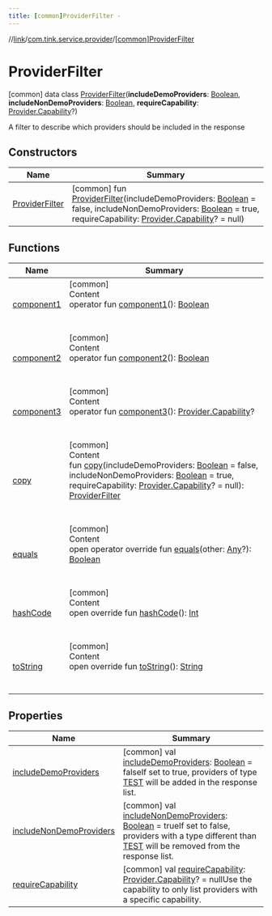 ```yaml
---
title: [common]ProviderFilter -
---
```

//[link](../../index.md)/[com.tink.service.provider](../index.md)/[[common]ProviderFilter](index.md)



# ProviderFilter  
 [common] data class [ProviderFilter](index.md)(**includeDemoProviders**: [Boolean](https://kotlinlang.org/api/latest/jvm/stdlib/kotlin/-boolean/index.html), **includeNonDemoProviders**: [Boolean](https://kotlinlang.org/api/latest/jvm/stdlib/kotlin/-boolean/index.html), **requireCapability**: [Provider.Capability](../../com.tink.model.provider/[common]-provider/-capability/index.md)?)

A filter to describe which providers should be included in the response

   


## Constructors  
  
|  Name|  Summary| 
|---|---|
| <a name="com.tink.service.provider/ProviderFilter/ProviderFilter/#kotlin.Boolean#kotlin.Boolean#com.tink.model.provider.Provider.Capability?/PointingToDeclaration/"></a>[ProviderFilter](-provider-filter.md)| <a name="com.tink.service.provider/ProviderFilter/ProviderFilter/#kotlin.Boolean#kotlin.Boolean#com.tink.model.provider.Provider.Capability?/PointingToDeclaration/"></a> [common] fun [ProviderFilter](-provider-filter.md)(includeDemoProviders: [Boolean](https://kotlinlang.org/api/latest/jvm/stdlib/kotlin/-boolean/index.html) = false, includeNonDemoProviders: [Boolean](https://kotlinlang.org/api/latest/jvm/stdlib/kotlin/-boolean/index.html) = true, requireCapability: [Provider.Capability](../../com.tink.model.provider/[common]-provider/-capability/index.md)? = null)   <br>


## Functions  
  
|  Name|  Summary| 
|---|---|
| <a name="com.tink.service.provider/ProviderFilter/component1/#/PointingToDeclaration/"></a>[component1](component1.md)| <a name="com.tink.service.provider/ProviderFilter/component1/#/PointingToDeclaration/"></a>[common]  <br>Content  <br>operator fun [component1](component1.md)(): [Boolean](https://kotlinlang.org/api/latest/jvm/stdlib/kotlin/-boolean/index.html)  <br><br><br>
| <a name="com.tink.service.provider/ProviderFilter/component2/#/PointingToDeclaration/"></a>[component2](component2.md)| <a name="com.tink.service.provider/ProviderFilter/component2/#/PointingToDeclaration/"></a>[common]  <br>Content  <br>operator fun [component2](component2.md)(): [Boolean](https://kotlinlang.org/api/latest/jvm/stdlib/kotlin/-boolean/index.html)  <br><br><br>
| <a name="com.tink.service.provider/ProviderFilter/component3/#/PointingToDeclaration/"></a>[component3](component3.md)| <a name="com.tink.service.provider/ProviderFilter/component3/#/PointingToDeclaration/"></a>[common]  <br>Content  <br>operator fun [component3](component3.md)(): [Provider.Capability](../../com.tink.model.provider/[common]-provider/-capability/index.md)?  <br><br><br>
| <a name="com.tink.service.provider/ProviderFilter/copy/#kotlin.Boolean#kotlin.Boolean#com.tink.model.provider.Provider.Capability?/PointingToDeclaration/"></a>[copy](copy.md)| <a name="com.tink.service.provider/ProviderFilter/copy/#kotlin.Boolean#kotlin.Boolean#com.tink.model.provider.Provider.Capability?/PointingToDeclaration/"></a>[common]  <br>Content  <br>fun [copy](copy.md)(includeDemoProviders: [Boolean](https://kotlinlang.org/api/latest/jvm/stdlib/kotlin/-boolean/index.html) = false, includeNonDemoProviders: [Boolean](https://kotlinlang.org/api/latest/jvm/stdlib/kotlin/-boolean/index.html) = true, requireCapability: [Provider.Capability](../../com.tink.model.provider/[common]-provider/-capability/index.md)? = null): [ProviderFilter](index.md)  <br><br><br>
| <a name="kotlin/Any/equals/#kotlin.Any?/PointingToDeclaration/"></a>[equals](../../com.tink.service.user/[common]-user-profile-service-impl/index.md#%5Bkotlin%2FAny%2Fequals%2F%23kotlin.Any%3F%2FPointingToDeclaration%2F%5D%2FFunctions%2F1647702525)| <a name="kotlin/Any/equals/#kotlin.Any?/PointingToDeclaration/"></a>[common]  <br>Content  <br>open operator override fun [equals](../../com.tink.service.user/[common]-user-profile-service-impl/index.md#%5Bkotlin%2FAny%2Fequals%2F%23kotlin.Any%3F%2FPointingToDeclaration%2F%5D%2FFunctions%2F1647702525)(other: [Any](https://kotlinlang.org/api/latest/jvm/stdlib/kotlin/-any/index.html)?): [Boolean](https://kotlinlang.org/api/latest/jvm/stdlib/kotlin/-boolean/index.html)  <br><br><br>
| <a name="kotlin/Any/hashCode/#/PointingToDeclaration/"></a>[hashCode](../../com.tink.service.user/[common]-user-profile-service-impl/index.md#%5Bkotlin%2FAny%2FhashCode%2F%23%2FPointingToDeclaration%2F%5D%2FFunctions%2F1647702525)| <a name="kotlin/Any/hashCode/#/PointingToDeclaration/"></a>[common]  <br>Content  <br>open override fun [hashCode](../../com.tink.service.user/[common]-user-profile-service-impl/index.md#%5Bkotlin%2FAny%2FhashCode%2F%23%2FPointingToDeclaration%2F%5D%2FFunctions%2F1647702525)(): [Int](https://kotlinlang.org/api/latest/jvm/stdlib/kotlin/-int/index.html)  <br><br><br>
| <a name="kotlin/Any/toString/#/PointingToDeclaration/"></a>[toString](../../com.tink.service.user/[common]-user-profile-service-impl/index.md#%5Bkotlin%2FAny%2FtoString%2F%23%2FPointingToDeclaration%2F%5D%2FFunctions%2F1647702525)| <a name="kotlin/Any/toString/#/PointingToDeclaration/"></a>[common]  <br>Content  <br>open override fun [toString](../../com.tink.service.user/[common]-user-profile-service-impl/index.md#%5Bkotlin%2FAny%2FtoString%2F%23%2FPointingToDeclaration%2F%5D%2FFunctions%2F1647702525)(): [String](https://kotlinlang.org/api/latest/jvm/stdlib/kotlin/-string/index.html)  <br><br><br>


## Properties  
  
|  Name|  Summary| 
|---|---|
| <a name="com.tink.service.provider/ProviderFilter/includeDemoProviders/#/PointingToDeclaration/"></a>[includeDemoProviders](include-demo-providers.md)| <a name="com.tink.service.provider/ProviderFilter/includeDemoProviders/#/PointingToDeclaration/"></a> [common] val [includeDemoProviders](include-demo-providers.md): [Boolean](https://kotlinlang.org/api/latest/jvm/stdlib/kotlin/-boolean/index.html) = falseIf set to true, providers of type [TEST](../../com.tink.model.provider/[common]-provider/-type/-t-e-s-t/index.md) will be added in the response list.   <br>
| <a name="com.tink.service.provider/ProviderFilter/includeNonDemoProviders/#/PointingToDeclaration/"></a>[includeNonDemoProviders](include-non-demo-providers.md)| <a name="com.tink.service.provider/ProviderFilter/includeNonDemoProviders/#/PointingToDeclaration/"></a> [common] val [includeNonDemoProviders](include-non-demo-providers.md): [Boolean](https://kotlinlang.org/api/latest/jvm/stdlib/kotlin/-boolean/index.html) = trueIf set to false, providers with a type different than [TEST](../../com.tink.model.provider/[common]-provider/-type/-t-e-s-t/index.md) will be removed from the response list.   <br>
| <a name="com.tink.service.provider/ProviderFilter/requireCapability/#/PointingToDeclaration/"></a>[requireCapability](require-capability.md)| <a name="com.tink.service.provider/ProviderFilter/requireCapability/#/PointingToDeclaration/"></a> [common] val [requireCapability](require-capability.md): [Provider.Capability](../../com.tink.model.provider/[common]-provider/-capability/index.md)? = nullUse the capability to only list providers with a specific capability.   <br>

